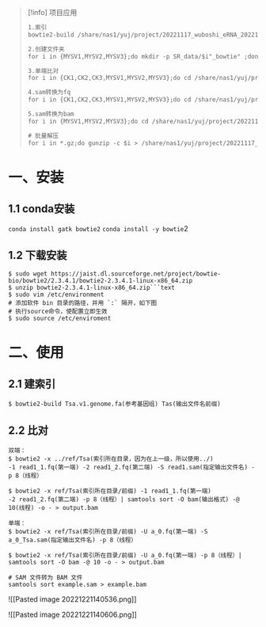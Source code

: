 > [!info] 项目应用
> ```txt 
> 1.索引
> bowtie2-build /share/nas1/yuj/project/20221117_wuboshi_eRNA_20221123/ref_ass/allref.fa sirna_ref
> 
> 2.创建文件夹
> for i in {MYSV1,MYSV2,MYSV3};do mkdir -p SR_data/$i"_bowtie" ;done
> 
> 3.单端比对
> for i in {CK1,CK2,CK3,MYSV1,MYSV2,MYSV3};do cd /share/nas1/yuj/project/20221117_wuboshi_eRNA_20221123/SR_data/$i"_bowtie";bowtie2 -x ../../ref_ass/sirna_ref -U ../clean_data/$i".clean.fq.gz" -S $i".sam" & done
> 
> 4.sam转换为fq
> for i in {CK1,CK2,CK3,MYSV1,MYSV2,MYSV3};do cd /share/nas1/yuj/project/20221117_wuboshi_eRNA_20221123/SR_data/$i"_bowtie";samtools fastq $i".sam" > $i".fq" & done
> 
> 5.sam转换为bam
> for i in {MYSV1,MYSV2,MYSV3};do cd /share/nas1/yuj/project/20221117_wuboshi_eRNA_20221123/SR/archive/$i"_bowtie";samtools sort $i".sam" >  $i".bam" & done
> 
> # 批量解压
> for i in *.gz;do gunzip -c $i > /share/nas1/yuj/project/20221117_wuboshi_eRNA_20221123/analysis/02.cutadapter_dir/${i%.clean.fq.gz}".cutadapt.fastq" ;done
> ```

# 一、安装
## 1.1 conda安装
`conda install gatk bowtie2`
`conda install -y bowtie`2
## 1.2 下载安装
```shell
$ sudo wget https://jaist.dl.sourceforge.net/project/bowtie-bio/bowtie2/2.3.4.1/bowtie2-2.3.4.1-linux-x86_64.zip
$ unzip bowtie2-2.3.4.1-linux-x86_64.zip```text
$ sudo vim /etc/environment
# 添加软件 bin 目录的路径，并用 `:` 隔开，如下图
# 执行source命令，使配置立即生效
$ sudo source /etc/enviroment
```

# 二、使用
## 2.1 建索引
```shell
$ bowtie2-build Tsa.v1.genome.fa(参考基因组) Tas(输出文件名前缀)
```

## 2.2 比对
```shell
双端：
$ bowtie2 -x ../ref/Tsa(索引所在目录，因为在上一级，所以使用../) -1 read1_1.fq(第一端) -2 read1_2.fq(第二端) -S read1.sam(指定输出文件名) -p 8（线程）

$ bowtie2 -x ref/Tsa(索引所在目录/前缀) -1 read1_1.fq(第一端) -2 read1_2.fq(第二端) -p 8（线程）| samtools sort -O bam(输出格式) -@ 10(线程) -o - > output.bam

单端：
$ bowtie2 -x ref/Tsa(索引所在目录/前缀) -U a_0.fq(第一端) -S a_0_Tsa.sam(指定输出文件名) -p 8（线程）

$ bowtie2 -x ref/Tsa(索引所在目录/前缀) -U a_0.fq(第一端) -p 8（线程）| samtools sort -O bam -@ 10 -o - > output.bam

# SAM 文件转为 BAM 文件
samtools sort example.sam > example.bam
```

![[Pasted image 20221221140536.png]]

![[Pasted image 20221221140606.png]]